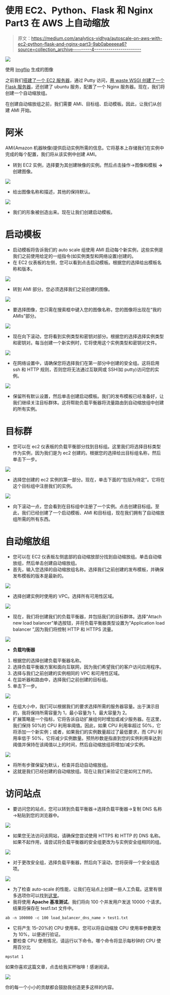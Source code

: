 # 使用 EC2、Python、Flask 和 Nginx Part3 在 AWS 上自动缩放

> 原文：<https://medium.com/analytics-vidhya/autoscale-on-aws-with-ec2-python-flask-and-nginx-part3-9ab0abeeeea6?source=collection_archive---------4----------------------->

![](img/8a33a3c2ffc8c27b59e90495ab7fe190.png)

使用 [Imgflip](https://imgflip.com/i/5uvg9h) 生成的图像

之前我们[搭建了一个 EC2 服务器](https://dlmade.medium.com/autoscale-on-aws-with-ec2-python-flask-and-nginx-part1-240c6bbf5c35)，通过 Putty 访问，[用 waste WSGI 创建了一个 Flask 服务器](https://dlmade.medium.com/autoscale-on-aws-with-ec2-python-flask-and-nginx-part2-f5640e406105)，还创建了 ubuntu 服务，配置了一个 Nginx 服务器。现在，我们将创建一个自动缩放组。

在创建自动缩放组之前，我们需要 AMI、目标组、启动模板。因此，让我们从创建 AMI 开始。

# **阿米**

AMI(Amazon 机器映像)提供启动实例所需的信息。它将基本上存储我们在实例中完成的每个配置，我们将从该实例中创建 AMI。

*   转到 EC2 实例，选择要为其创建映像的实例。然后点击操作→图像和模板 **→** 创建图像。

![](img/d85b00c987f78a8a10fd1926c58457b7.png)

*   给出图像名称和描述，其他的保持默认。

![](img/a48a2bafb365957fa9a87cddbe011321.png)

*   我们的形象被创造出来。现在让我们创建启动模板。

# 启动模板

*   启动模板将告诉我们的 auto scale 组使用 AMI 启动每个新实例，这些实例是我们之前使用给定的一组指令(如实例类型和网络设置)创建的。
*   在 EC2 仪表板的左侧，您可以看到点击启动模板。根据您的选择给出模板名称和版本。

![](img/a8a9b2e27077cb7d5a71d2af7515d6ef.png)

*   转到 AMI 部分。您必须选择我们之前创建的图像。

![](img/142a58279ea5e95ac8963411aed5153f.png)

*   要选择图像，您只需在搜索框中键入您的图像名称，您的图像将出现在“我的 AMIs”部分。

![](img/8bdd222c817e20c6b5f462b52ab65a2a.png)

*   现在向下滚动，您将看到实例类型和密钥对部分。根据您的选择选择实例类型和密钥对。每当创建一个新实例时，它将使用这个实例类型和密钥对文件。

![](img/70bf6658b00aff320b083b41482e40dc.png)

*   在网络设置中，请确保您将选择我们在第一部分中创建的安全组。这将启用 ssh 和 HTTP 规则，否则您将无法通过互联网或 SSH(如 putty)访问您的实例。

![](img/2e3ea0ad06ee0b3fcf18daf3e04703a7.png)

*   保留所有默认设置，然后单击创建启动模板。我们的发布模板已经准备好，让我们继续关注目标群体。这将帮助负载平衡器将流量路由到自动缩放组中创建的所有实例。

# 目标群

*   您可以在 ec2 仪表板的负载平衡部分找到目标组。这里我们将选择目标类型作为实例，因为我们是为 ec2 创建的。根据您的选择给出目标组名称，然后单击下一步。

![](img/ddd44ce7a3b0db9b000969bdc3ad25a0.png)

*   选择您创建的 ec2 实例的第一部分。现在，单击下面的“包括为待定”。它将在这个目标组中注册我们的实例。

![](img/1b61ad1c0a02fdc7da979f1cb66c3ff7.png)

*   向下滚动一点，您会看到在目标组中注册了一个实例。点击创建目标组。至此，我们已经创建了一个启动模板、AMI 和目标组，现在我们拥有了自动缩放组所需的所有东西。

# **自动缩放组**

*   您可以在 EC2 仪表板左侧底部的自动缩放部分找到自动缩放组。单击自动缩放组，然后单击创建自动缩放组。
*   首先，输入您选择的自动缩放组名称。选择我们之前创建的发布模板，并确保发布模板的版本是最新的。

![](img/809264b495ba34e02b64497151d22534.png)

*   选择创建实例时使用的 VPC。选择所有可用性区域。

![](img/fd37d4459b4cb8d9824e2326bfdd566f.png)

*   现在，我们将创建我们的负载平衡器，并包括我们的目标群体。选择“Attach new load balancer”单选按钮，并将负载平衡器类型设置为“Application load balancer ”,因为我们将控制 HTTP 和 HTTPS 流量。

![](img/42eb9ccdc327ee701090a51c4280cfa6.png)

*   **负载均衡器**

1.  根据您的选择创建负载平衡器名称。
2.  选择负载平衡器方案和面向互联网，因为我们希望我们的客户访问应用程序。
3.  选择与我们之前创建的实例相同的 VPC 和可用性区域。
4.  在监听器和路由中，选择我们之前创建的目标组。
5.  单击下一步。

![](img/2a216a64b96ad1cbdd64028d479b14c2.png)

*   在组大小中，我们可以根据我们的要求选择所需的服务器容量。出于演示目的，我将保持所需容量为 1，最小容量为 1，最大容量为 2。
*   扩展策略是一个指标，它将告诉自动扩展组何时增加或减少服务器。在这里，我们保持 50%的 CPU 利用率阈值。因此，如果 CPU 利用率超过 50%，它将添加一个新实例；或者，如果我们的实例数量超过了最低要求，而 CPU 利用率低于 50%，它将减少实例数量。预热秒数是指直到您的实例利用率达到阈值并保持在该阈值以上的时间，然后自动缩放组将增加/减少实例。

![](img/6bc65f82000e1fdfa0a9fda111300080.png)

*   将所有步骤保留为默认，检查并启动自动缩放组。
*   这就是我们已经创建的自动缩放组。现在让我们来验证它是如何工作的。

# **访问站点**

*   要访问您的站点，您可以转到负载平衡器→选择负载平衡器→复制 DNS 名称→粘贴到您的浏览器中。

![](img/b3e4b2b596742bf96a9a47a3b0079228.png)

*   如果您无法访问该网站，请确保您尝试使用 HTTPS 和 HTTP 的 DNS 名称。如果不起作用，请尝试将负载平衡器的安全组更改为与实例安全组相同的组。

![](img/3501ef966b14a90e8ec60a7233a6b331.png)

*   对于更改安全组，选择负载平衡器，然后向下滚动，您将获得一个安全组选项。

![](img/ff373922035ba247fdf24d2e458f2097.png)

*   为了检查 auto-scale 的性能，让我们在站点上创建一些人工负载。这里有很多选项你可以找到[这里](https://geekflare.com/web-performance-benchmark/)。
*   我将使用 **Apache 基准测试**。我们将向 100 个并发用户发送 10000 个请求。结果将保存在 test1.txt 文件中。

```
ab -n 100000 -c 100 load_balancer_dns_name > test1.txt
```

*   它将产生 15–20%的 CPU 使用率。您可以将自动缩放 CPU 使用率参数更改为 10%，以便进行验证。
*   要检查 CPU 使用情况，请运行以下命令。哪个命令将显示每秒钟的 CPU 使用百分比

```
mpstat 1
```

如果你喜欢这篇文章，点击给我买杯咖啡！感谢阅读。

[![](img/d1500c2f9e74d7f54553250f9445e8fd.png)](https://www.payumoney.com/paybypayumoney/#/147695053B73CAB82672E715A52F9AA5)

你的每一个小小的贡献都会鼓励我创造更多这样的内容。